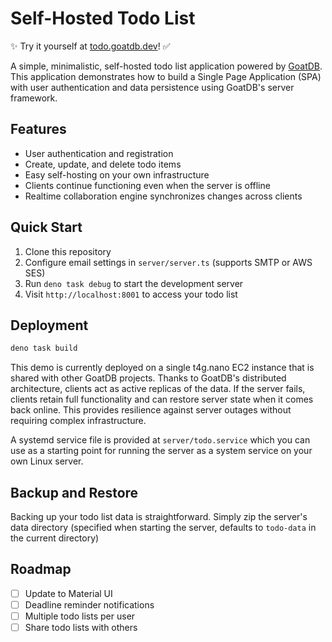 # Self-Hosted Todo List

✨ Try it yourself at [todo.goatdb.dev](https://todo.goatdb.dev)! ✅

A simple, minimalistic, self-hosted todo list application powered by
[GoatDB](https://github.com/goatplatform/goatdb). This application demonstrates
how to build a Single Page Application (SPA) with user authentication and data
persistence using GoatDB's server framework.

## Features

- User authentication and registration
- Create, update, and delete todo items
- Easy self-hosting on your own infrastructure
- Clients continue functioning even when the server is offline
- Realtime collaboration engine synchronizes changes across clients

## Quick Start

1. Clone this repository
2. Configure email settings in `server/server.ts` (supports SMTP or AWS SES)
3. Run `deno task debug` to start the development server
4. Visit `http://localhost:8001` to access your todo list

## Deployment

```bash
deno task build
```

This demo is currently deployed on a single t4g.nano EC2 instance that is shared
with other GoatDB projects. Thanks to GoatDB's distributed architecture, clients
act as active replicas of the data. If the server fails, clients retain full
functionality and can restore server state when it comes back online. This
provides resilience against server outages without requiring complex
infrastructure.

A systemd service file is provided at `server/todo.service` which you can use as
a starting point for running the server as a system service on your own Linux
server.

## Backup and Restore

Backing up your todo list data is straightforward. Simply zip the server's data
directory (specified when starting the server, defaults to `todo-data` in the
current directory)

## Roadmap

- [ ] Update to Material UI
- [ ] Deadline reminder notifications
- [ ] Multiple todo lists per user
- [ ] Share todo lists with others
